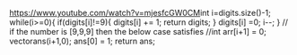 https://www.youtube.com/watch?v=mjesfcGW0CM
​
int i=digits.size()-1;
while(i>=0){
if(digits[i]!=9){
digits[i] += 1;
return digits;
}
digits[i] =0;
i--;
}
// if the number is [9,9,9] then the below case satisfies
//int arr[i+1] = 0;
vector<int>ans(i+1,0);
ans[0] = 1;
return ans;